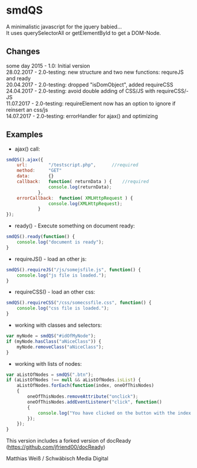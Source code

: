 # smdQS
A minimalistic javascript for the jquery babied...  
It uses querySelectorAll or getElementById to get a DOM-Node.

## Changes

some day 2015	- 1.0: 		Initial version  
28.02.2017 	- 2.0-testing:	new structure and two new functions: requreJS and ready  
20.04.2017	- 2.0-testing:  dropped "isDomObject", added requireCSS  
24.04.2017	- 2.0-testing:  avoid double adding of CSS/JS with requireCSS/-JS  
11.07.2017	- 2.0-testing:	requireElement now has an option to ignore if reinsert an css/js  
14.07.2017	- 2.0-testing:	errorHandler for ajax() and optimizing  


## Examples

- ajax() call:
``` js
smdQS().ajax({
	url:		"/testscript.php", 		//required
	method:		"GET"
	data:		{}
	callback:	function( returnData ) {	//required
				console.log(returnData);					
			},
	errorCallback:	function( XMLHttpRequest ) {
				console.log(XMLHttpRequest);
			}
});	
```

- ready() - Execute something on document ready:
``` js
smdQS().ready(function() {
	console.log("document is ready");					
}
```

- requireJS() - load an other js:
``` js
smdQS().requireJS("/js/somejsfile.js", function() {
	console.log("js file is loaded.");					
}
```

- requireCSS() - load an other css:
``` js
smdQS().requireCSS("/css/somecssfile.css", function() {
	console.log("css file is loaded.");					
}
```

- working with classes and selectors:
``` js
var myNode = smdQS("#idOfMyNode");
if (myNode.hasClass("aNiceClass")) {
	myNode.removeClass("aNiceClass");
}
```

- working with lists of nodes:
``` js
var aListOfNodes = smdQS(".btn");
if (aListOfNodes !== null && aListOfNodes.isList) {
	aListOfNodes.forEach(function(index, oneOfThisNodes) 
	{
		oneOfThisNodes.removeAttribute("onclick");
		oneOfThisNodes.addEventListener("click", function() 
		{
			console.log("You have clicked on the button with the index " + index);
		});
	});
} 
```


This version includes a forked version of docReady (https://github.com/jfriend00/docReady)

Matthias Weiß / Schwäbisch Media Digital

